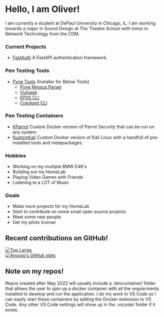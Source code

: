 # Hello, I am Oliver!

I am currently a student at DePaul University in Chicago, IL. I am working towards a major in Sound Design at The Theatre School with minor in Network Technology from the CDM.

### Current Projects
<!-- You can find the majority of my current projects here at [Scotten Labs](https://github.com/Scotten-Labs) -->
- [FastAuth](https://github.com/oliv10/FastAuth) A FastAPI authentication framework.

### Pen Testing Tools
- [Pyne Tools](https://github.com/Hoplite-Consulting/PyneTools) (Installer for Below Tools)
  - [Pyne Nessus Parser](https://github.com/Hoplite-Consulting/Pyne)
  - [Vulnage](https://github.com/Hoplite-Consulting/Vulnage)
  - [EPSS CLI](https://github.com/Hoplite-Consulting/EPSS-CLI)
  - [Crackpot CLI](https://github.com/Hoplite-Consulting/Crackpot-CLI)
 
### Pen Testing Containers
- [KParrot](https://github.com/oliv10/KParrot) Custom Docker version of Parrot Security that can be run on any system.
- [KustomKali](https://github.com/oliv10/KustomKali) Custom Docker version of Kali Linux with a handfull of pre-installed tools and metapackages.

<!--
### Useful Tools
- [GitKeys](https://github.com/oliv10/GitKeys)
- [GitThief](https://github.com/oliv10/GitThief)
- [Server Setup Scripts](https://github.com/oliv10/ServerSetup)
-->

### Hobbies
- Working on my multiple BMW E46's
- Building out my HomeLab
- Playing Video Games with Friends
- Listening to a LOT of Music

### Goals
- Make more projects for my HomeLab
- Start to contribute on some small open source projects
- Meet some new people
- Get my pilots license

## Recent contributions on GitHub!
[![Top Langs](https://github-readme-stats.vercel.app/api/top-langs/?username=oliv10&theme=darcula&hide_border=true&layout=compact)](https://github.com/anuraghazra/github-readme-stats)
<br>
[![Anurag's GitHub stats](https://github-readme-stats.vercel.app/api?username=oliv10&show_icons=true&count_private=true&hide_title=true&theme=darcula&include_all_commits=true&hide_border=true)](https://github.com/anuraghazra/github-readme-stats)
<br>
<!-- [![Mathias' WakaTime stats](https://github-readme-stats.vercel.app/api/wakatime?username=oliv10&theme=darcula&hide_border=true&layout=compact)](https://github.com/anuraghazra/github-readme-stats) -->

## Note on my repos!
Repos created after May 2022 will usually include a .devcontainer/ folder that allows the user to spin up a docker container with all the requierments installed to develop and run the application. I do my work in VS Code so I can easily start these containers by adding the Docker extension to VS Code. Any other VS Code settings will show up in the .vscode/ folder if it exists.
